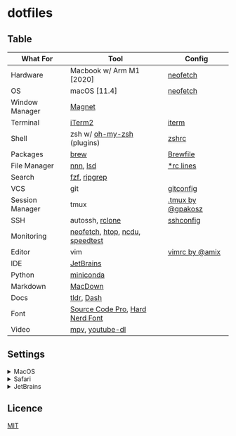 # dotfiles

## Table

| What For | Tool | Config |
| -------- | ---- | ------ |
| Hardware | Macbook w/ Arm M1 [2020] | [neofetch](neofetch) |
| OS | macOS [11.4] | [neofetch](neofetch) |
| Window Manager | [Magnet](https://magnet.crowdcafe.com) ||
| Terminal | [iTerm2](https://iterm2.com) | [iterm](iterm) |
| Shell | zsh w/ [oh-my-zsh](https://ohmyz.sh) (plugins) | [zshrc](zshrc) |
| Packages | [brew](https://brew.sh) | [Brewfile](Brewfile) |
| File Manager | [nnn](https://github.com/jarun/nnn), [lsd](https://github.com/Peltoche/lsd) | [*rc lines](zshrc) |
| Search | [fzf](https://github.com/junegunn/fzf), [ripgrep](https://github.com/BurntSushi/ripgrep) ||
| VCS | git | [gitconfig](gitconfig) |
| Session Manager | tmux | [.tmux by @gpakosz](https://github.com/gpakosz/.tmux) |
| SSH | autossh, [rclone](https://rclone.org) | [sshconfig](sshconfig) |
| Monitoring | [neofetch](https://github.com/dylanaraps/neofetch), [htop](https://github.com/htop-dev/htop), [ncdu](https://dev.yorhel.nl/ncdu), [speedtest](https://github.com/sivel/speedtest-cli) ||
| Editor | vim | [vimrc by @amix](https://github.com/amix/vimrc) |
| IDE | [JetBrains](https://www.jetbrains.com) ||
| Python | [miniconda](https://docs.conda.io/en/latest/miniconda.html) ||
| Markdown | [MacDown](https://github.com/MacDownApp/macdown) ||
| Docs | [tldr](https://github.com/tldr-pages/tldr), [Dash](https://kapeli.com/dash) ||
| Font | [Source Code Pro](https://github.com/sb2nov/mac-setup/issues/218), [Hard Nerd Font](https://github.com/ryanoasis/nerd-fonts) ||
| Video | [mpv](https://github.com/mpv-player/mpv), [youtube-dl](https://github.com/ytdl-org/youtube-dl) ||

## Settings

<details>
<summary>MacOS</summary>
* Swap `<C-Space>` and `<Cmd-Space>` for Sportlight/Language keyboard shortcuts.
* Switch on `<Fn>` for emoji choosing. 
* Switch off text autocomplete and capitalizing.
* Maximize keyboard repeat speed and minimize delay.
* "App Expose" 3 fingers for TrackPad
* "Do Not Disturb" auto setting
* Mission Control apps grouping and switch off separate spaces for displays.
</details>

<details>
<summary>Safari</summary>
* Switch off automatic files opening after download.
</details>

<details>
<summary>JetBrains</summary>
* "Keymap" profile is per-device base.
* "Code Style" and "Inspections" is per-project base.
* Other stuff, including "Theme", is synced through account.
* Enable Python inspections: all major and docstrings.
</details>

## Licence

[MIT](LICENSE)

